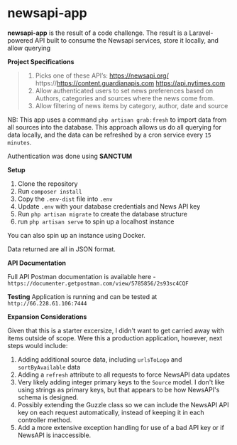 newsapi-app
===

**newsapi-app** is the result of a code challenge. The result is a Laravel-powered API built to consume the Newsapi services, store it locally, and allow querying

**Project Specifications**

> 1. Picks one of these API’s: 
> https://newsapi.org/
> https://https://content.guardianapis.com
> https://api.nytimes.com
> 2. Allow authenticated users to set news preferences based on Authors, categories and sources where the news come from. 
> 3. Allow filtering of news items by category, author, date and source

NB: This app uses a command `php artisan grab:fresh` to import data from all sources into the database. This approach allows us do all querying for data locally, and the data can be refreshed by a cron service every `15 minutes`.

Authentication was done using **SANCTUM**

**Setup**

1. Clone the repository
2. Run `composer install`
3. Copy the `.env-dist` file into `.env`
4. Update `.env` with your database credentials and News API key
5. Run `php artisan migrate` to create the database structure
6. run `php artisan serve` to spin up a localhost instance

You can also spin up an instance using Docker.

Data returned are all in JSON format.

**API Documentation**

Full API Postman documentation is available here - `https://documenter.getpostman.com/view/5785856/2s93sc4CQF`

**Testing**
Application is running and can be tested at `http://66.228.61.106:7444`

**Expansion Considerations**

Given that this is a starter excersize, I didn't want to get carried away with items outside of scope. Were this a production application, however, next steps would include:

1. Adding additional source data, including `urlsToLogo` and `sortByAvailable` data
2. Adding a `refresh` attribute to all requests to force NewsAPI data updates
3. Very likely adding integer primary keys to the `Source` model. I don't like using strings as primary keys, but that appears to be how NewsAPI's schema is designed.
4. Possibly extending the Guzzle class so we can include the NewsAPI API key on each request automatically, instead of keeping it in each controller method.
5. Add a more extensive exception handling for use of a bad API key or if NewsAPI is inaccessible.
